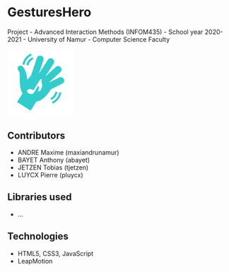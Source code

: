 # GesturesHero
Project - Advanced Interaction Methods (INFOM435) - School year 2020-2021 - University of Namur - Computer Science Faculty

<img src="assets/img/logo.svg" width="150px" alt="GesturesHero's logo"/>

## Contributors

* ANDRE Maxime (maxiandrunamur)
* BAYET Anthony (abayet)
* JETZEN Tobias (tjetzen)
* LUYCX Pierre (pluycx)


## Libraries used
* ...

## Technologies
* HTML5, CSS3, JavaScript
* LeapMotion